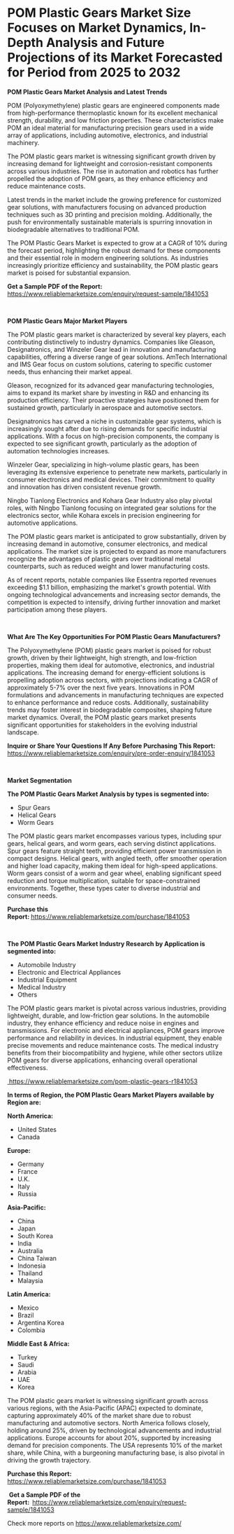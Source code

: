 <p><h1>POM Plastic Gears Market Size Focuses on Market Dynamics, In-Depth Analysis and Future Projections of its Market Forecasted for Period from 2025 to 2032</h1></p><p><strong>POM Plastic Gears Market Analysis and Latest Trends</strong></p>
<p><p>POM (Polyoxymethylene) plastic gears are engineered components made from high-performance thermoplastic known for its excellent mechanical strength, durability, and low friction properties. These characteristics make POM an ideal material for manufacturing precision gears used in a wide array of applications, including automotive, electronics, and industrial machinery.</p><p>The POM plastic gears market is witnessing significant growth driven by increasing demand for lightweight and corrosion-resistant components across various industries. The rise in automation and robotics has further propelled the adoption of POM gears, as they enhance efficiency and reduce maintenance costs. </p><p>Latest trends in the market include the growing preference for customized gear solutions, with manufacturers focusing on advanced production techniques such as 3D printing and precision molding. Additionally, the push for environmentally sustainable materials is spurring innovation in biodegradable alternatives to traditional POM.</p><p>The POM Plastic Gears Market is expected to grow at a CAGR of 10% during the forecast period, highlighting the robust demand for these components and their essential role in modern engineering solutions. As industries increasingly prioritize efficiency and sustainability, the POM plastic gears market is poised for substantial expansion.</p></p>
<p><strong>Get a Sample PDF of the Report:&nbsp;</strong> <a href="https://www.reliablemarketsize.com/enquiry/request-sample/1841053?utm_campaign=3122&utm_medium=2&utm_source=Github&utm_content=ia&utm_term=10042025&utm_id=pom-plastic-gears">https://www.reliablemarketsize.com/enquiry/request-sample/1841053</a></p>
<p>&nbsp;</p>
<p><strong>POM Plastic Gears Major Market Players</strong></p>
<p><p>The POM plastic gears market is characterized by several key players, each contributing distinctively to industry dynamics. Companies like Gleason, Designatronics, and Winzeler Gear lead in innovation and manufacturing capabilities, offering a diverse range of gear solutions. AmTech International and IMS Gear focus on custom solutions, catering to specific customer needs, thus enhancing their market appeal.</p><p>Gleason, recognized for its advanced gear manufacturing technologies, aims to expand its market share by investing in R&D and enhancing its production efficiency. Their proactive strategies have positioned them for sustained growth, particularly in aerospace and automotive sectors.</p><p>Designatronics has carved a niche in customizable gear systems, which is increasingly sought after due to rising demands for specific industrial applications. With a focus on high-precision components, the company is expected to see significant growth, particularly as the adoption of automation technologies increases.</p><p>Winzeler Gear, specializing in high-volume plastic gears, has been leveraging its extensive experience to penetrate new markets, particularly in consumer electronics and medical devices. Their commitment to quality and innovation has driven consistent revenue growth.</p><p>Ningbo Tianlong Electronics and Kohara Gear Industry also play pivotal roles, with Ningbo Tianlong focusing on integrated gear solutions for the electronics sector, while Kohara excels in precision engineering for automotive applications.</p><p>The POM plastic gears market is anticipated to grow substantially, driven by increasing demand in automotive, consumer electronics, and medical applications. The market size is projected to expand as more manufacturers recognize the advantages of plastic gears over traditional metal counterparts, such as reduced weight and lower manufacturing costs.</p><p>As of recent reports, notable companies like Essentra reported revenues exceeding $1.1 billion, emphasizing the market's growth potential. With ongoing technological advancements and increasing sector demands, the competition is expected to intensify, driving further innovation and market participation among these players.</p></p>
<p>&nbsp;</p>
<p><strong>What Are The Key Opportunities For POM Plastic Gears Manufacturers?</strong></p>
<p><p>The Polyoxymethylene (POM) plastic gears market is poised for robust growth, driven by their lightweight, high strength, and low-friction properties, making them ideal for automotive, electronics, and industrial applications. The increasing demand for energy-efficient solutions is propelling adoption across sectors, with projections indicating a CAGR of approximately 5-7% over the next five years. Innovations in POM formulations and advancements in manufacturing techniques are expected to enhance performance and reduce costs. Additionally, sustainability trends may foster interest in biodegradable composites, shaping future market dynamics. Overall, the POM plastic gears market presents significant opportunities for stakeholders in the evolving industrial landscape.</p></p>
<p><strong>Inquire or Share Your Questions If Any Before Purchasing This Report:</strong> <a href="https://www.reliablemarketsize.com/enquiry/pre-order-enquiry/1841053?utm_campaign=3122&utm_medium=2&utm_source=Github&utm_content=ia&utm_term=10042025&utm_id=pom-plastic-gears">https://www.reliablemarketsize.com/enquiry/pre-order-enquiry/1841053</a></p>
<p>&nbsp;</p>
<p><strong>Market Segmentation</strong></p>
<p><strong>The POM Plastic Gears Market Analysis by types is segmented into:</strong></p>
<p><ul><li>Spur Gears</li><li>Helical Gears</li><li>Worm Gears</li></ul></p>
<p><p>The POM plastic gears market encompasses various types, including spur gears, helical gears, and worm gears, each serving distinct applications. Spur gears feature straight teeth, providing efficient power transmission in compact designs. Helical gears, with angled teeth, offer smoother operation and higher load capacity, making them ideal for high-speed applications. Worm gears consist of a worm and gear wheel, enabling significant speed reduction and torque multiplication, suitable for space-constrained environments. Together, these types cater to diverse industrial and consumer needs.</p></p>
<p><strong>Purchase this Report:&nbsp;</strong><a href="https://www.reliablemarketsize.com/purchase/1841053?utm_campaign=3122&utm_medium=2&utm_source=Github&utm_content=ia&utm_term=10042025&utm_id=pom-plastic-gears">https://www.reliablemarketsize.com/purchase/1841053</a></p>
<p>&nbsp;</p>
<p><strong>The POM Plastic Gears Market Industry Research by Application is segmented into:</strong></p>
<p><ul><li>Automobile Industry</li><li>Electronic and Electrical Appliances</li><li>Industrial Equipment</li><li>Medical Industry</li><li>Others</li></ul></p>
<p><p>The POM plastic gears market is pivotal across various industries, providing lightweight, durable, and low-friction gear solutions. In the automobile industry, they enhance efficiency and reduce noise in engines and transmissions. For electronic and electrical appliances, POM gears improve performance and reliability in devices. In industrial equipment, they enable precise movements and reduce maintenance costs. The medical industry benefits from their biocompatibility and hygiene, while other sectors utilize POM gears for diverse applications, enhancing overall operational effectiveness.</p></p>
<p><a href="https://www.reliablemarketsize.com/pom-plastic-gears-r1841053?utm_campaign=3122&utm_medium=2&utm_source=Github&utm_content=ia&utm_term=10042025&utm_id=pom-plastic-gears">&nbsp;https://www.reliablemarketsize.com/pom-plastic-gears-r1841053</a></p>
<p><strong>In terms of Region, the POM Plastic Gears Market Players available by Region are:</strong></p>
<p>
    <p> <strong> North America: </strong>
        <ul>
            <li>United States</li>
            <li>Canada</li>
        </ul>
        </p> 
    <p> <strong> Europe: </strong>
        <ul>
            <li>Germany</li>
            <li>France</li>
            <li>U.K.</li>
            <li>Italy</li>
            <li>Russia</li>
        </ul>
        </p> 
    <p> <strong> Asia-Pacific: </strong>
        <ul>
            <li>China</li>
            <li>Japan</li>
            <li>South Korea</li>
            <li>India</li>
            <li>Australia</li>
            <li>China Taiwan</li>
            <li>Indonesia</li>
            <li>Thailand</li>
            <li>Malaysia</li>
        </ul>
        </p> 
    <p> <strong> Latin America: </strong>
        <ul>
            <li>Mexico</li>
            <li>Brazil</li>
            <li>Argentina Korea</li>
            <li>Colombia</li>
        </ul>
        </p> 
    <p> <strong> Middle East & Africa: </strong>
        <ul>
            <li>Turkey</li>
            <li>Saudi</li>
            <li>Arabia</li>
            <li>UAE</li>
            <li>Korea</li>
        </ul>
    </p>
    </p>
<p><p>The POM plastic gears market is witnessing significant growth across various regions, with the Asia-Pacific (APAC) expected to dominate, capturing approximately 40% of the market share due to robust manufacturing and automotive sectors. North America follows closely, holding around 25%, driven by technological advancements and industrial applications. Europe accounts for about 20%, supported by increasing demand for precision components. The USA represents 10% of the market share, while China, with a burgeoning manufacturing base, is also pivotal in driving the growth trajectory.</p></p>
<p><strong>Purchase this Report: </strong><a href="https://www.reliablemarketsize.com/purchase/1841053?utm_campaign=3122&utm_medium=2&utm_source=Github&utm_content=ia&utm_term=10042025&utm_id=pom-plastic-gears">https://www.reliablemarketsize.com/purchase/1841053</a></p>
<p>&nbsp;<strong>Get a Sample PDF of the Report:&nbsp;&nbsp;</strong><a href="https://www.reliablemarketsize.com/enquiry/request-sample/1841053?utm_campaign=3122&utm_medium=2&utm_source=Github&utm_content=ia&utm_term=10042025&utm_id=pom-plastic-gears">https://www.reliablemarketsize.com/enquiry/request-sample/1841053</a></p>
<p><strong></strong></p>
<p>Check more reports on <a href="https://www.reliablemarketsize.com/?utm_campaign=3122&utm_medium=2&utm_source=Github&utm_content=ia&utm_term=10042025&utm_id=pom-plastic-gears">https://www.reliablemarketsize.com/</a></p>